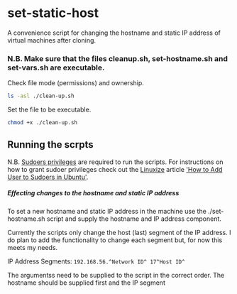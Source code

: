 # set-static-host

A convenience script for changing the hostname and static IP address of virtual machines after cloning.

### N.B. Make sure that the files cleanup.sh, set-hostname.sh and set-vars.sh are executable.

Check file mode (permissions) and ownership.
```bash
ls -asl ./clean-up.sh
```

Set the file to be executable.
```bash
chmod +x ./clean-up.sh
```

## Running the scrpts

N.B. [Sudoers privileges](https://www.linuxfoundation.org/blog/blog/classic-sysadmin-configuring-the-linux-sudoers-file) are required to run the scripts. For instructions on how to grant sudoer privileges check out the [Linuxize](https://linuxize.com) article ['How to Add User to Sudoers in Ubuntu'](https://linuxize.com/post/how-to-add-user-to-sudoers-in-ubuntu/).

##### Effecting changes to the hostname and static IP address

To set a new hostname and static IP address in the machine use the ./set-hostname.sh script and supply the hostname and IP address component.

Currently the scripts only change the host (last) segment of the IP address. I do plan to add the functionality to change each segment but, for now this meets my needs.

IP Address Segments: `192.168.56.^Network ID^ 17^Host ID^`

The argumentss need to be supplied to the script in the correct order. The hostname should be supplied first and the IP segment